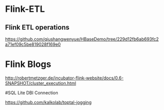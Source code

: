 # Flink-ETL

## Flink ETL operations
https://github.com/qiushangwenyue/HBaseDemo/tree/229d12fb6ab693fc2a71ef09c5be819028f169e0

# Flink Blogs

http://robertmetzger.de/incubator-flink-website/docs/0.6-SNAPSHOT/cluster_execution.html

#SQL Lite DBI Connection

https://github.com/kalkolab/toptal-jogging


